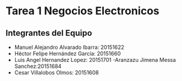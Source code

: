 # Tarea 1 Negocios Electronicos

## Integrantes del Equipo 


- Manuel Alejandro Alvarado Ibarra: 20151622
- Héctor Felipe Hernández García: 20151660
- Luis Angel Hernandez Lopez: 20151701
-Aranzazu Jimena Messa Sanchez:20151684
- Cesar Villalobos Olmos: 20151608